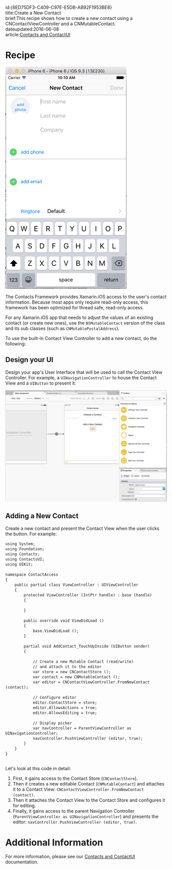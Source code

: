 id:{8ED75DF3-C409-C97E-E5DB-AB92F1953BE8}  
title:Create a New Contact  
brief:This recipe shows how to create a new contact using a CNContactViewController and a CNMutableContact.  
dateupdated:2016-06-08  
article:[Contacts and ContactUI](/guides/ios/platform_features/introduction_to_ios9/contacts/)   

<a name="Recipe" class="injected"></a>
# Recipe

 [ ![](Images/Add01.png)](Images/Add01.png)
 
The Contacts Framework provides Xamarin.iOS access to the user's contact information. Because most apps only require read-only access, this framework has been optimized for thread safe, read-only access.  

For any Xamarin.iOS app that needs to adjust the values of an existing contact (or create new ones), use the `NSMutableContact` version of the class and its sub classes (such as `CNMutablePostalAddress`).

To use the built-in Contact View Controller to add a new contact, do the following:

<a name="Design-your-UI" class="injected"></a>
## Design your UI

Design your app's User Interface that will be used to call the Contact View Controller. For example, a `UINavigationController` to house the Contact View and a `UIButton` to present it:

[ ![](Images/Add02.png)](Images/Add02.png)

<a name="Adding-a-New-Contact" class="injected"></a>
## Adding a New Contact

Create a new contact and present the Contact View when the user clicks the button. For example:

```
using System;
using Foundation;
using Contacts;
using ContactsUI;
using UIKit;

namespace ContactAccess
{
	public partial class ViewController : UIViewController
	{
		protected ViewController (IntPtr handle) : base (handle)
		{
			
		}

		public override void ViewDidLoad ()
		{
			base.ViewDidLoad ();
		}

		partial void AddContact_TouchUpInside (UIButton sender)
		{

			// Create a new Mutable Contact (read/write)
			// and attach it to the editor
			var store = new CNContactStore ();
			var contact = new CNMutableContact ();
			var editor = CNContactViewController.FromNewContact (contact);

			// Configure editor
			editor.ContactStore = store;
			editor.AllowsActions = true;
			editor.AllowsEditing = true;

			// Display picker
			var navController = ParentViewController as UINavigationController;
			navController.PushViewController (editor, true);
		}
	}
}


```

Let's look at this code in detail:

1. First, it gains access to the Contact Store (`CNContactStore`).
2. Then it creates a new editable Contact (`CNMutableContact`) and attaches it to a Contact View: `CNContactViewController.FromNewContact (contact)`.
3. Then it attaches the Contact View to the Contact Store and configures it for editing.
4. Finally, it gains access to the parent Navigation Controller (`ParentViewController as UINavigationController`) and presents the editor: `navController.PushViewController (editor, true)`.

<a name="Additional_Information" class="injected"></a>
# Additional Information

For more information, please see our [Contacts and ContactUI](/guides/ios/platform_features/introduction_to_ios9/contacts/) documentation.
